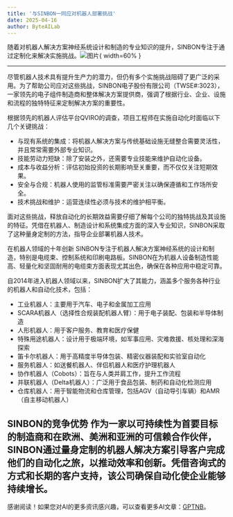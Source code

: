 ```yaml
---
title: '与SINBON一同应对机器人部署挑战'
date: 2025-04-16
author: ByteAILab
---
```


随着对机器人解决方案神经系统设计和制造的专业知识的提升，SINBON专注于通过定制化来解决实施挑战。![图片](https://ai-techpark.com/wp-content/uploads/Navigating-Robotics.jpg){ width=60% }

---
尽管机器人技术具有提升生产力的潜力，但仍有多个实施挑战阻碍了更广泛的采用。为了帮助公司应对这些挑战，SINBON电子股份有限公司（TWSE#:3023），一家领先的电子组件制造商和整体解决方案提供商，强调了根据行业、企业、设施和流程的独特特征来定制解决方案的重要性。

根据领先的机器人评估平台QVIRO的调查，项目工程师在实施自动化时面临以下几个关键挑战：

- 与现有系统的集成：将机器人解决方案与传统基础设施无缝整合需要灵活性，并且常常需要外部专业知识。
- 技能劳动力短缺：除了安装之外，还需要专业技能来维护自动化设备。
- 成本与收益分析：评估初始投资的长期影响至关重要，而不仅仅关注短期效果。
- 安全与合规：机器人使用的监管标准需要严密关注以确保遵循和工作场所安全。
- 技术挑战和维护：运营连续性必须与技术的维护相平衡。

面对这些挑战，释放自动化的长期效益需要仔细了解每个公司的独特挑战及其设施的特征。凭借在机器人、制造设计和系统集成方面的深入专业知识，SINBON采取了这种量身定制的方法，指导企业部署机器人技术。

在机器人领域的十年创新
SINBON专注于机器人解决方案神经系统的设计和制造，特别是电缆束、控制系统和印刷电路板。SINBON在为机器人设备制造性能高、轻量化和坚固耐用的电缆束方面表现尤其出色，确保在各种应用中稳定可靠。

自2014年进入机器人领域以来，SINBON扩大了其能力，涵盖多个服务各种行业的机器人和自动化技术，包括：

- 工业机器人：主要用于汽车、电子和金属加工应用
- SCARA机器人（选择性合规装配机器人臂）：用于电子装配、包装和半导体制造
- 人形机器人：用于客户服务、教育和医疗保健
- 特殊用途机器人：设计用于极端环境，如军事应用、灾难救援、核处理和深海探索
- 笛卡尔机器人：用于高精度半导体包装、精密仪器装配和实验室自动化
- 服务机器人：如送餐机器人、伴侣机器人和医疗护理机器人
- 协作机器人（Cobots）：旨在与人类并肩工作，提升工作流程
- 并联机器人（Delta机器人）：广泛用于食品包装、制药和自动化检测应用
- 仓库机器人：用于智能物流和仓库管理，包括AGV（自动导引车辆）和AMR（自主移动机器人）

SINBON的竞争优势
作为一家以可持续性为首要目标的制造商和在欧洲、美洲和亚洲的可信赖合作伙伴，SINBON通过量身定制的机器人解决方案引导客户完成他们的自动化之旅，以推动效率和创新。凭借咨询式的方式和长期的客户支持，该公司确保自动化使企业能够持续增长。
---
感谢阅读！如果您对AI的更多资讯感兴趣，可以查看更多AI文章：[GPTNB](https://gptnb.com)。